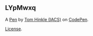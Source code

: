 LYpMwxq
-------


A [Pen](https://codepen.io/thinkle-iacs/pen/LYpMwxq) by [Tom Hinkle (IACS)](https://codepen.io/thinkle-iacs) on [CodePen](https://codepen.io).

[License](https://codepen.io/thinkle-iacs/pen/LYpMwxq/license).